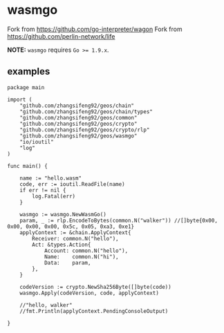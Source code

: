 wasmgo
=====

Fork from https://github.com/go-interpreter/wagon
Fork from https://github.com/perlin-network/life 

**NOTE:** `wasmgo` requires `Go >= 1.9.x`.

## examples

```
package main

import (
	"github.com/zhangsifeng92/geos/chain"
	"github.com/zhangsifeng92/geos/chain/types"
	"github.com/zhangsifeng92/geos/common"
	"github.com/zhangsifeng92/geos/crypto"
	"github.com/zhangsifeng92/geos/crypto/rlp"
	"github.com/zhangsifeng92/geos/wasmgo"
	"io/ioutil"
	"log"
)

func main() {

	name := "hello.wasm"
	code, err := ioutil.ReadFile(name)
	if err != nil {
		log.Fatal(err)
	}

	wasmgo := wasmgo.NewWasmGo()
	param, _ := rlp.EncodeToBytes(common.N("walker")) //[]byte{0x00, 0x00, 0x00, 0x00, 0x5c, 0x05, 0xa3, 0xe1}
	applyContext := &chain.ApplyContext{
		Receiver: common.N("hello"),
		Act: &types.Action{
			Account: common.N("hello"),
			Name:    common.N("hi"),
			Data:    param,
		},
	}

	codeVersion := crypto.NewSha256Byte([]byte(code))
	wasmgo.Apply(codeVersion, code, applyContext)
	
	//"hello, walker"
	//fmt.Println(applyContext.PendingConsoleOutput)

}
```
